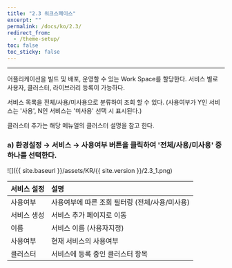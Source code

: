 ```yaml
---
title: "2.3 워크스페이스"
excerpt: ""
permalink: /docs/ko/2.3/
redirect_from:
  - /theme-setup/
toc: false
toc_sticky: false
---
```


---
어플리케이션을 빌드 및 배포, 운영할 수 있는 Work Space를 할당한다. 서비스 별로 사용자, 클러스터, 라이브러리 등록이 가능하다.

서비스 목록을 전체/사용/미사용으로 분류하여 조회 할 수 있다. \(사용여부가 Y인 서비스는 '사용', N인 서비스는 '미사용' 선택 시 표시된다.\)

클러스터 추가는 해당 메뉴얼의 클러스터 설명을 참고 한다.

### a\) 환경설정 → 서비스 →  사용여부 버튼을 클릭하여 '전체/사용/미사용' 중 하나를 선택한다.
![]({{ site.baseurl }}/assets/KR/{{ site.version }}/2.3_1.png)

| **서비스 설정** | **설명**                       |
| :--------- | :--------------------------- |
| 사용여부       | 사용여부에 따른 조회 필터링 (전체/사용/미사용\) |
| 서비스 생성     | 서비스 추가 페이지로 이동               |
| 이름         | 서비스 이름 \(사용자지정\)             |
| 사용여부       | 현재 서비스의 사용여부                 |
| 클러스터       | 서비스에 등록 중인 클러스터 항목           |
